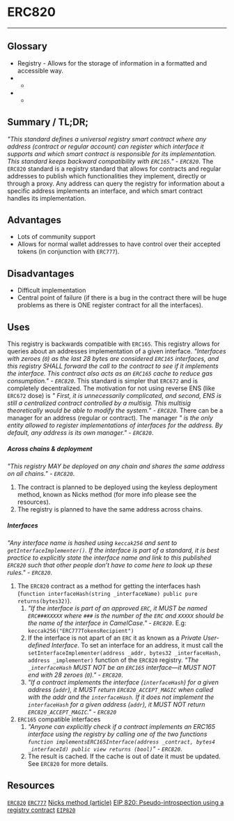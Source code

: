 # ERC820
---

## Glossary
*  Registry - Allows for the storage of information in a formatted and accessible way.
*  - 
*  - 

## Summary / TL;DR;
_"This standard defines a universal registry smart contract where any address (contract or regular account) can register which interface it supports and which smart contract is responsible for its implementation. This standard keeps backward compatibility with `ERC165`." - `ERC820`_.
The `ERC820` standard is a registry standard that allows for contracts and regular addresses to publish which functionalities they implement, directly or through a proxy. Any address can query the registry for information about a specific address implements an interface, and which smart contract handles its implementation. 

## Advantages 
* Lots of community support
* Allows for normal wallet addresses to have control over their accepted tokens (in conjunction with `ERC777`).

## Disadvantages
* Difficult implementation 
* Central point of failure (if there is a bug in the contract there will be huge problems as there is ONE register contract for all the interfaces).

## Uses 
This registry is backwards compatible with `ERC165`. This registry allows for queries about an addresses implementation of a given interface.  _"Interfaces with zeroes (`0`) as the last 28 bytes are considered `ERC165` interfaces, and this registry SHALL forward the call to the contract to see if it implements the interface. This contract also acts as an `ERC165` cache to reduce gas consumption." - `ERC820`_.
This standard is simpler that `ERC672` and is completely decentralized. The motivation for not using reverse ENS (like `ERC672` dose) is _" First, it is unnecessarily complicated, and second, ENS is still a centralized contract controlled by a multisig. This multisig theoretically would be able to modify the system." - `ERC820`_.
There can be a manager for an address (regular or contract). The manager _" is the only entity allowed to register implementations of interfaces for the address. By default, any address is its own manager." - `ERC820`_.

##### Across chains & deployment
_"This registry MAY be deployed on any chain and shares the same address on all chains." - `ERC820`_.
1. The contract is planned to be deployed using the keyless deployment method, known as Nicks method (for more info please see the resources).
2. The registry is planned to have the same address across chains. 

##### Interfaces
_"Any interface name is hashed using `keccak256` and sent to `getInterfaceImplementer()`. If the interface is part of a standard, it is best practice to explicitly state the interface name and link to this published `ERC820` such that other people don’t have to come here to look up these rules." - `ERC820`_.
1. The `ERC820` contract as a method for getting the interfaces hash (`function interfaceHash(string _interfaceName) public pure returns(bytes32)`).
    1. _"If the interface is part of an approved `ERC`, it MUST be named `ERC###XXXXX` where `###` is the number of the `ERC` and `XXXXX` should be the name of the interface in CamelCase." - `ERC820`_. E.g: `keccak256("ERC777TokensRecipient")`
    2. If the interface is not apart of an `ERC` it as known as a _Private User-defined Interface_. To set an interface for an address, it must call the `setInterfaceImplementer(address _addr, bytes32 _interfaceHash, address _implementer)` function of the `ERC820` registry. _"The `_interfaceHash` MUST NOT be an `ERC165` interface—it MUST NOT end with 28 zeroes (`0`)." - `ERC820`_.
    3. _"If a contract implements the interface (`interfaceHash`) for a given address (`addr`), it MUST return `ERC820_ACCEPT_MAGIC` when called with the addr and the `interfaceHash`. If it does not implement the `interfaceHash` for a given address (`addr`), it MUST NOT return `ERC820_ACCEPT_MAGIC`." - `ERC820`_
2. `ERC165` compatible interfaces 
    1. _"Anyone can explicitly check if a contract implements an ERC165 interface using the registry by calling one of the two functions `function implementsERC165Interface(address _contract, bytes4 _interfaceId) public view returns (bool)`" - `ERC820`_.
    2. The result is cached. If the cache is out of date it must be updated. See `ERC820` for more details.

## Resources
[`ERC820`](https://eips.ethereum.org/EIPS/eip-820)
[`ERC777`](https://eips.ethereum.org/EIPS/eip-777)
[Nicks method (article)](https://medium.com/@weka/how-to-send-ether-to-11-440-people-187e332566b7)
[EIP 820: Pseudo-introspection using a registry contract](https://github.com/ethereum/EIPs/issues/820)
[`EIP820`](https://github.com/ethereum/EIPs/blob/master/EIPS/eip-820.md)